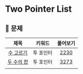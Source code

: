 # Two Pointer List

## 🍎 문제
| 제목 | 키워드 | 풀어보기 |
| :-: | :-: | :-: |
| [수 고르기](https://github.com/KayAhn0126/SwiftCT/tree/main/TwoPointer/PickingNumber) | 투 포인터 | [2230](https://www.acmicpc.net/problem/2230) |
| [두 수의 합](https://github.com/KayAhn0126/SwiftCT/tree/main/TwoPointer/SumOfTwoNumbers) | 투 포인터 | [3273](https://www.acmicpc.net/problem/3273) |
| | | |
